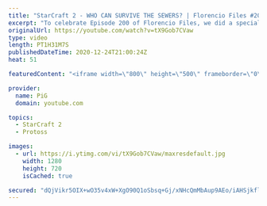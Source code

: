 ```yaml
---
title: "StarCraft 2 - WHO CAN SURVIVE THE SEWERS? | Florencio Files #200"
excerpt: "To celebrate Episode 200 of Florencio Files, we did a special \"Who Can Survive the Sewers\" where Florenciphiles faced up against the sewer mermaid himself. I judged each encounter based on how much dignity they retained afterwards. Happy Holidays everyone!  🧜Florencio Files Playlist: https://www.youtube.com/playlist?list=PLFUDU8AOevUfznFLMRCxI0ez9HZTyL6Tk"
originalUrl: https://youtube.com/watch?v=tX9Gob7CVaw
type: video
length: PT1H31M7S
publishedDateTime: 2020-12-24T21:00:24Z
heat: 51

featuredContent: "<iframe width=\"800\" height=\"500\" frameborder=\"0\" src=\"https://www.youtube.com/embed/tX9Gob7CVaw\" allow=\"accelerometer; autoplay; encrypted-media; gyroscope; picture-in-picture\" allowfullscreen></iframe>"

provider:
  name: PiG
  domain: youtube.com

topics:
  - StarCraft 2
  - Protoss

images:
  - url: https://i.ytimg.com/vi/tX9Gob7CVaw/maxresdefault.jpg
    width: 1280
    height: 720
    isCached: true

secured: "dQjVikr5OIX+wO35v4xW+XgO90Q1oSbsq+Gj/xNHcQmMbAup9AEo/iAHSjkfl6Anhm5UEbE8VLXL8uNEcIPyuQ0IaBK0Hf+X1DfDwo3psfb1+qnGMqcFRqb/Q6J6MUmwM0sgJWFXovIfmG6bH1gY5e146bTFiaRgNtsZd7jQAGDNoXV2UtX3kVKoG5V550lV5TKu/GcwyXbZziEeFQP2m55QP4gGyID9JQbaO3EJkrOliqhzHYvNLxuJd9e33YxYztoXvb8GbCF39Hf3DBJmG3qTfCvL3Ml0tddyd7jc/E5TsvtWBeszdXrl3gIEj/pniabEJ1699wtF+ZKAgvJykKagwdFr/cSUIsbRGVavVunyFeLp3ZPTIPfuvf5WgZR58LWPirPETsmam/PAnMgTD9NVTkJ9CqA9cTlCC4hiHjM=;O24wdt2K+5d1UpYqhtlxrg=="
---
```


